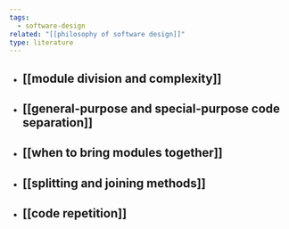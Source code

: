 ```yaml
---
tags:
  - software-design
related: "[[philosophy of software design]]"
type: literature
---
```


- ## [[module division and complexity]] 
- ## [[general-purpose and special-purpose code separation]]
- ## [[when to bring modules together]]
- ## [[splitting and joining methods]]
- ## [[code repetition]]


